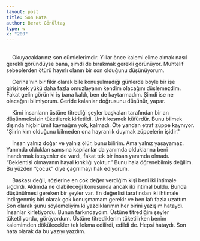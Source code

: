 ```yaml
---
layout: post
title: Son Hata
author: Berat Gönültaş
type: w
x: "200"
---
```

<br/>
&nbsp;&nbsp;&nbsp;&nbsp;Okuyacaklarınız son cümlelerimdir. Yıllar önce kalemi elime almak nasıl gerekli göründüyse bana, şimdi de bırakmak gerekli görünüyor. Muhtelif sebeplerden ötürü hayırlı olanın bir son olduğunu düşünüyorum.

&nbsp;&nbsp;&nbsp;&nbsp;Ceriha'nın bir fikir olarak bile konuşulmadığı günlerde böyle bir işe girişirsek yükü daha fazla omuzlayanın kendim olacağını düşlemezdim. Fakat gelin görün ki iş bana kaldı, ben de kaytarmadım. Şimdi ise ne olacağını bilmiyorum. Geride kalanlar doğrusunu düşünür, yapar.

&nbsp;&nbsp;&nbsp;&nbsp;Kimi insanların üstüne titrediği şeyler başkaları tarafından bir an düşünmeksizin tüketilerek kirletildi. Ümit kesmek küfürdür. Bunu bilmek dışında hiçbir ümit kaynağım yok, kalmadı. Öte yandan etraf züppe kaynıyor. "Şiirin kim olduğunu bilmeden ona hayranlık duymak züppelerin işidir."

&nbsp;&nbsp;&nbsp;&nbsp;İnsan yalnız doğar ve yalnız ölür, bunu bilirim. Ama yalnız yaşayamaz. Yanımda oldukları sanısına kapılanlar da yanımda olduklarına beni inandırmak isteyenler de vardı, fakat tek bir insan yanımda olmadı. “Beklentisi olmayanın hayal kırıklığı yoktur.” Bunu hala öğrenebilmiş değilim. Bu yüzden “çocuk” diye çağrılmayı hak ediyorum.

&nbsp;&nbsp;&nbsp;&nbsp;Başkası değil, sözlerine en çok değer verdiğim kişi beni iki ihtimale sığdırdı. Aklımda ne olabileceği konusunda ancak iki ihtimal buldu. Bunda düşünülmesi gereken bir şeyler var. En değerlisi tarafından iki ihtimale indirgenmiş biri olarak çok konuşmamam gerekir ve ben lafı fazla uzattım. Son olarak şunu söylemeliyim ki yazdıklarımın her birini yazışım hataydı. İnsanlar kirletiyordu. Bunun farkındaydım. Üstüne titrediğim şeyler tüketiliyordu, görüyordum. Üstüne titrediklerim tüketilirken benim kalemimden dökülecekler tek lokma edilirdi, edildi de. Hepsi hataydı. Son hata olarak da bu yazıyı yazdım.
